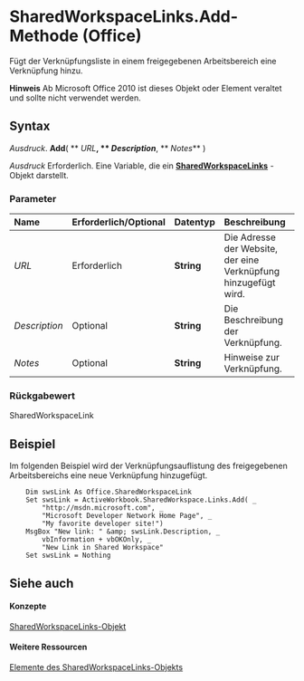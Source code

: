 
# SharedWorkspaceLinks.Add-Methode (Office)

Fügt der Verknüpfungsliste in einem freigegebenen Arbeitsbereich eine Verknüpfung hinzu.


 **Hinweis**  Ab Microsoft Office 2010 ist dieses Objekt oder Element veraltet und sollte nicht verwendet werden.


## Syntax

 _Ausdruck_. **Add**( ** _URL_**, ** _Description_**, ** _Notes_** )

 _Ausdruck_ Erforderlich. Eine Variable, die ein **[SharedWorkspaceLinks](b226b376-9d8c-659a-9551-6341bbebed6f.md)** -Objekt darstellt.


### Parameter



|**Name**|**Erforderlich/Optional**|**Datentyp**|**Beschreibung**|
|:-----|:-----|:-----|:-----|
| _URL_|Erforderlich|**String**|Die Adresse der Website, der eine Verknüpfung hinzugefügt wird.|
| _Description_|Optional|**String**|Die Beschreibung der Verknüpfung.|
| _Notes_|Optional|**String**|Hinweise zur Verknüpfung.|

### Rückgabewert

SharedWorkspaceLink


## Beispiel

Im folgenden Beispiel wird der Verknüpfungsauflistung des freigegebenen Arbeitsbereichs eine neue Verknüpfung hinzugefügt.


```
    Dim swsLink As Office.SharedWorkspaceLink 
    Set swsLink = ActiveWorkbook.SharedWorkspace.Links.Add( _ 
        "http://msdn.microsoft.com", _ 
        "Microsoft Developer Network Home Page", _ 
        "My favorite developer site!") 
    MsgBox "New link: " &amp; swsLink.Description, _ 
        vbInformation + vbOKOnly, _ 
        "New Link in Shared Workspace" 
    Set swsLink = Nothing 

```


## Siehe auch


#### Konzepte


[SharedWorkspaceLinks-Objekt](b226b376-9d8c-659a-9551-6341bbebed6f.md)
#### Weitere Ressourcen


[Elemente des SharedWorkspaceLinks-Objekts](http://msdn.microsoft.com/library/49c747c3-fcf9-9452-a391-6062666c3205%28Office.15%29.aspx)